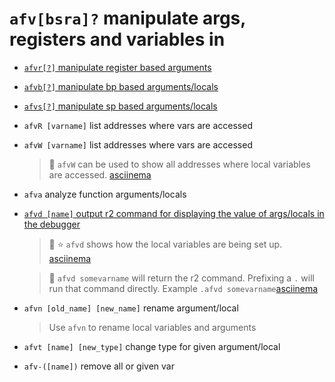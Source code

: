 <!-- TITLE: afv -->

#  `afv[bsra]?`   manipulate args, registers and variables in 
- [ `afvr[?]`   manipulate register based arguments](/options/a/af/afv/afvr)
-	[ `afvb[?]`   manipulate bp based arguments/locals](/options/a/af/afv/afvb)
-	[ `afvs[?]`   manipulate sp based arguments/locals](/options/a/af/afv/afvs)
- `afvR [varname]`   list addresses where vars are accessed
- `afvW [varname]`   list addresses where vars are accessed
	> 🚀 `afvW` can be used to show all addresses where local variables are accessed. [asciinema](https://asciinema.org/a/SHszmEf7H6iqliyML3ElNznEQ)
- `afva`   analyze function arguments/locals
- [ `afvd [name]` output r2 command for displaying the value of args/locals in the debugger](/options/a/af/afv/afvd)
	> 🚀 ⭐ `afvd` shows how the local variables are being set up. [asciinema](https://asciinema.org/a/2udrCGW9OCrhsaKAdIUfQHbvT)

  > 🚀 `afvd somevarname` will return the r2 command. Prefixing a `.` will run that command directly. Example `.afvd somevarname`[asciinema](https://asciinema.org/a/BXT3vqvqOmBTnwsOs8H6DyEdj)
- `afvn [old_name] [new_name]`   rename argument/local
	> Use `afvn` to rename local variables and arguments
- `afvt [name] [new_type]`   change type for given argument/local
- `afv-([name])`   remove all or given var

<p hidden>afvr afvb afvs afvR afvW afva afvd afvn afvt afv variable</p>